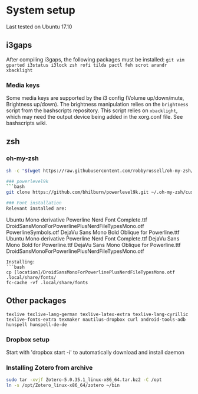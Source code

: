# System setup
Last tested on Ubuntu 17.10

## i3gaps
After compiling i3gaps, the following packages must be installed:
```git vim gparted i3status i3lock zsh rofi tilda pactl feh scrot arandr xbacklight```

### Media keys
Some media keys are supported by the i3 config (Volume up/down/mute, Brightness up/down). 
The brightness manipulation relies on the ```brightness``` script from the bashscripts repository. 
This script relies on ```xbacklight```, which may need the output device being added in the xorg.conf file. See bashscripts wiki.

## zsh
### oh-my-zsh
```bash
sh -c "$(wget https://raw.githubusercontent.com/robbyrussell/oh-my-zsh/master/tools/install.sh -O -)"```

### powerlevel9k
```bash
git clone https://github.com/bhilburn/powerlevel9k.git ~/.oh-my-zsh/custom/themes/powerlevel9k```

### Font installation
Relevant installed are:
```
Ubuntu Mono derivative Powerline Nerd Font Complete.ttf
DroidSansMonoForPowerlinePlusNerdFileTypesMono.otf
PowerlineSymbols.otf
DejaVu Sans Mono Bold Oblique for Powerline.ttf
Ubuntu Mono derivative Powerline Nerd Font Complete.ttf
DejaVu Sans Mono Bold for Powerline.ttf
DejaVu Sans Mono Oblique for Powerline.ttf
DroidSansMonoForPowerlinePlusNerdFileTypesMono.otf
```
Installing:
```bash
cp [location]/DroidSansMonoForPowerlinePlusNerdFileTypesMono.otf .local/share/fonts/
fc-cache -vf .local/share/fonts
```

## Other packages
```texlive texlive-lang-german texlive-latex-extra texlive-lang-cyrillic texlive-fonts-extra texmaker nautilus-dropbox curl android-tools-adb hunspell hunspell-de-de```

### Dropbox setup
Start with 'dropbox start -i' to automatically download and install daemon

### Installing Zotero from archive
```bash
sudo tar -xvjf Zotero-5.0.35.1_linux-x86_64.tar.bz2 -C /opt
ln -s /opt/Zotero_linux-x86_64/zotero ~/bin
``` 

